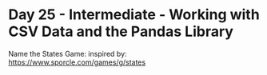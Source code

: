 # Day 25 - Intermediate - Working with CSV Data and the Pandas Library

Name the States Game:
    inspired by: https://www.sporcle.com/games/g/states
    

